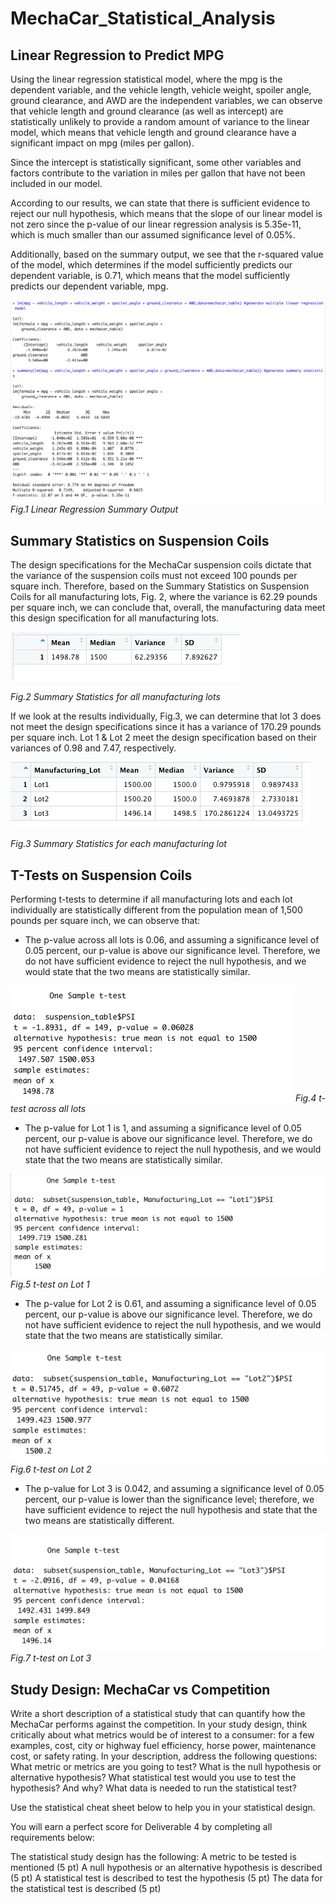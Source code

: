 # MechaCar_Statistical_Analysis

## Linear Regression to Predict MPG

Using the linear regression statistical model, where the mpg is the dependent variable, and the vehicle length, vehicle weight, spoiler angle, ground clearance, and AWD are the independent variables, we can observe that vehicle length and ground clearance (as well as intercept) are statistically unlikely to provide a random amount of variance to the linear model, which means that vehicle length and ground clearance have a significant impact on mpg (miles per gallon). 

Since the intercept is statistically significant, some other variables and factors contribute to the variation in miles per gallon that have not been included in our model. 

According to our results, we can state that there is sufficient evidence to reject our null hypothesis, which means that the slope of our linear model is not zero since the p-value of our linear regression analysis is 5.35e-11, which is much smaller than our assumed significance level of 0.05%. 

Additionally, based on the summary output, we see that the r-squared value of the model, which determines if the model sufficiently predicts our dependent variable, is 0.71, which means that the model sufficiently predicts our dependent variable, mpg. 

![image_name](Resources/Deliverable_1.png)
*Fig.1 Linear Regression Summary Output*


## Summary Statistics on Suspension Coils

The design specifications for the MechaCar suspension coils dictate that the variance of the suspension coils must not exceed 100 pounds per square inch. Therefore, based on the Summary Statistics on Suspension Coils for all manufacturing lots, Fig. 2, where the variance is 62.29 pounds per square inch, we can conclude that, overall, the manufacturing data meet this design specification for all manufacturing lots.

![image_name](Resources/Del2-Summary_dataframe_for_all_lots.png)

*Fig.2 Summary Statistics for all manufacturing lots*

If we look at the results individually, Fig.3, we can determine that lot 3 does not meet the design specifications since it has a variance of 170.29 pounds per square inch. Lot 1 & Lot 2 meet the design specification based on their variances of 0.98 and 7.47, respectively. 

![image_name](Resources/Del2-summary_df_for_each_manufacturing_lot.png)

*Fig.3 Summary Statistics for each manufacturing lot*

 ## T-Tests on Suspension Coils
 
Performing t-tests to determine if all manufacturing lots and each lot individually are statistically different from the population mean of 1,500 pounds per square inch, we can observe that: 

- The p-value across all lots is 0.06, and assuming a significance level of 0.05 percent, our p-value is above our significance level. Therefore, we do not have sufficient evidence to reject the null hypothesis, and we would state that the two means are statistically similar.

![image_name](Resources/t-test_across_all_lots.png)
*Fig.4 t-test across all lots*

- The p-value for Lot 1 is 1, and assuming a significance level of 0.05 percent, our p-value is above our significance level. Therefore, we do not have sufficient evidence to reject the null hypothesis, and we would state that the two means are statistically similar.

![image_name](Resources/t-test_lot1.png)
*Fig.5 t-test on Lot 1*

- The p-value for Lot 2 is 0.61, and assuming a significance level of 0.05 percent, our p-value is above our significance level. Therefore, we do not have sufficient evidence to reject the null hypothesis, and we would state that the two means are statistically similar.

![image_name](Resources/t-test_lot2.png)
*Fig.6 t-test on Lot 2*

- The p-value for Lot 3 is 0.042, and assuming a significance level of 0.05 percent, our p-value is lower than the significance level; therefore, we have sufficient evidence to reject the null hypothesis and state that the two means are statistically different.

![image_name](Resources/t-test_lot3.png)
*Fig.7 t-test on Lot 3*
 
 ## Study Design: MechaCar vs Competition
 
 Write a short description of a statistical study that can quantify how the MechaCar performs against the competition. In your study design, think critically about what metrics would be of interest to a consumer: for a few examples, cost, city or highway fuel efficiency, horse power, maintenance cost, or safety rating.
In your description, address the following questions:
What metric or metrics are you going to test?
What is the null hypothesis or alternative hypothesis?
What statistical test would you use to test the hypothesis? And why?
What data is needed to run the statistical test?

Use the statistical cheat sheet below to help you in your statistical design.

You will earn a perfect score for Deliverable 4 by completing all requirements below:

The statistical study design has the following:
A metric to be tested is mentioned (5 pt)
A null hypothesis or an alternative hypothesis is described (5 pt)
A statistical test is described to test the hypothesis (5 pt)
The data for the statistical test is described (5 pt)
